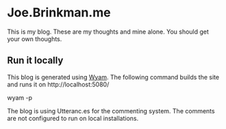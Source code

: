 # Joe.Brinkman.me

This is my blog. These are my thoughts and mine alone. You should get your own thoughts.

## Run it locally

This blog is generated using [Wyam](https://wyam.io). The following command builds the site and runs it on http://localhost:5080/

wyam -p

The blog is using Utteranc.es for the commenting system. The comments are not configured to run on local installations.
